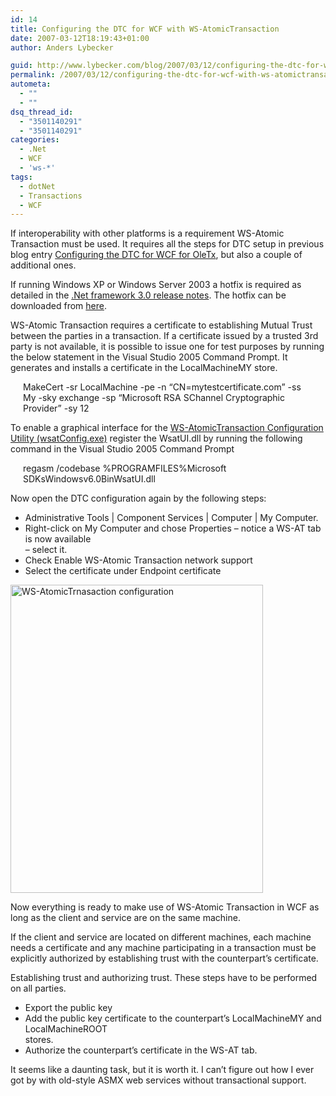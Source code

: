 ```yaml
---
id: 14
title: Configuring the DTC for WCF with WS-AtomicTransaction
date: 2007-03-12T18:19:43+01:00
author: Anders Lybecker

guid: http://www.lybecker.com/blog/2007/03/12/configuring-the-dtc-for-wcf-with-ws-atomictransaction/
permalink: /2007/03/12/configuring-the-dtc-for-wcf-with-ws-atomictransaction/
autometa:
  - ""
  - ""
dsq_thread_id:
  - "3501140291"
  - "3501140291"
categories:
  - .Net
  - WCF
  - 'ws-*'
tags:
  - dotNet
  - Transactions
  - WCF
---
```

If interoperability with other platforms is a requirement WS-Atomic Transaction must be used. It requires all the steps for DTC setup in previous blog entry [Configuring the DTC for WCF for OleTx](/blog/2007/03/12/configuring-the-dtc-for-wcf-with-oletx/), but also a couple of additional ones.

If running Windows XP or Windows Server 2003 a hotfix is required as detailed in the [.Net framework 3.0 release notes](http://msdn2.microsoft.com/en-us/windowsvista/bb188202.aspx). The hotfix can be downloaded from [here](http://go.microsoft.com/fwlink/?linkid=46976).

WS-Atomic Transaction requires a certificate to establishing Mutual Trust between the parties in a transaction. If a certificate issued by a trusted 3rd party is not available, it is possible to issue one for test purposes by running the below statement in the Visual Studio 2005 Command Prompt. It generates and installs a certificate in the LocalMachineMY store.

<p style="margin: 0pt 20px">
  MakeCert -sr LocalMachine -pe -n &#8220;CN=mytestcertificate.com&#8221; -ss My -sky exchange -sp &#8220;Microsoft RSA SChannel Cryptographic Provider&#8221; -sy 12
</p>

To enable a graphical interface for the [WS-AtomicTransaction Configuration Utility (wsatConfig.exe)](http://msdn2.microsoft.com/en-us/library/aa347734.aspx) register the WsatUI.dll by running the following command in the Visual Studio 2005 Command Prompt

<p style="margin: 0pt 20px">
  regasm /codebase %PROGRAMFILES%Microsoft SDKsWindowsv6.0BinWsatUI.dll
</p>

Now open the DTC configuration again by the following steps:

  * Administrative Tools | Component Services | Computer | My Computer.
  * Right-click on My Computer and chose Properties – notice a WS-AT tab is now available  
    – select it.
  * Check Enable WS-Atomic Transaction network support
  * Select the certificate under Endpoint certificate

<img loading="lazy" class="alignnone size-full wp-image-244" title="WS-AtomicTrnasaction configuration" src="http://www.lybecker.com/blog/wp-content/uploads/ws-atconfiguration.jpg" alt="WS-AtomicTrnasaction configuration" width="404" height="493" /> 

Now everything is ready to make use of WS-Atomic Transaction in WCF as long as the client and service are on the same machine.

If the client and service are located on different machines, each machine needs a certificate and any machine participating in a transaction must be explicitly authorized by establishing trust with the counterpart’s certificate.

Establishing trust and authorizing trust. These steps have to be performed on all parties.

  * Export the public key
  * Add the public key certificate to the counterpart’s LocalMachineMY and LocalMachineROOT  
    stores.
  * Authorize the counterpart’s certificate in the WS-AT tab.

It seems like a daunting task, but it is worth it. I can’t figure out how I ever got by with old-style ASMX web services without transactional support.
